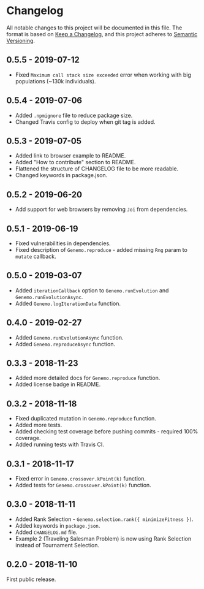 # Changelog
All notable changes to this project will be documented in this file.
The format is based on [Keep a Changelog](https://keepachangelog.com/en/1.0.0/), and this project adheres to [Semantic Versioning](https://semver.org/spec/v2.0.0.html).

## 0.5.5 - 2019-07-12
- Fixed `Maximum call stack size exceeded` error when working with big populations (~130k individuals).

## 0.5.4 - 2019-07-06
- Added `.npmignore` file to reduce package size.
- Changed Travis config to deploy when git tag is added.

## 0.5.3 - 2019-07-05
- Added link to browser example to README.
- Added "How to contribute" section to README.
- Flattened the structure of CHANGELOG file to be more readable.
- Changed keywords in package.json.

## 0.5.2 - 2019-06-20
 - Add support for web browsers by removing `Joi` from dependencies.

## 0.5.1 - 2019-06-19
 - Fixed vulnerabilities in dependencies.
 - Fixed description of `Genemo.reproduce` - added missing `Rng` param to `mutate` callback.

## 0.5.0 - 2019-03-07
 - Added `iterationCallback` option to `Genemo.runEvolution` and `Genemo.runEvolutionAsync`.
 - Added `Genemo.logIterationData` function.

## 0.4.0 - 2019-02-27
 - Added `Genemo.runEvolutionAsync` function.
 - Added `Genemo.reproduceAsync` function.

## 0.3.3 - 2018-11-23
 - Added more detailed docs for `Genemo.reproduce` function.
 - Added license badge in README.

## 0.3.2 - 2018-11-18
 - Fixed duplicated mutation in `Genemo.reproduce` function.
 - Added more tests.
 - Added checking test coverage before pushing commits - required 100% coverage.
 - Added running tests with Travis CI.

## 0.3.1 - 2018-11-17
 - Fixed error in `Genemo.crossover.kPoint(k)` function.
 - Added tests for `Genemo.crossover.kPoint(k)` function.

## 0.3.0 - 2018-11-11
 - Added Rank Selection - `Genemo.selection.rank({ minimizeFitness })`.
 - Added keywords in `package.json`.
 - Added `CHANGELOG.md` file.
- Example 2 (Traveling Salesman Problem) is now using Rank Selection instead of Tournament Selection.

## 0.2.0 - 2018-11-10
First public release.
